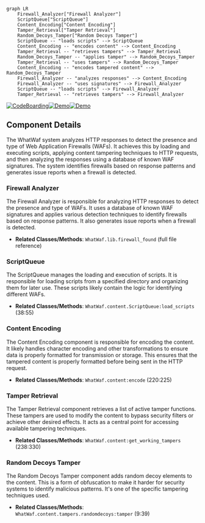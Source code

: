 ```mermaid
graph LR
    Firewall_Analyzer["Firewall Analyzer"]
    ScriptQueue["ScriptQueue"]
    Content_Encoding["Content Encoding"]
    Tamper_Retrieval["Tamper Retrieval"]
    Random_Decoys_Tamper["Random Decoys Tamper"]
    ScriptQueue -- "loads scripts" --> ScriptQueue
    Content_Encoding -- "encodes content" --> Content_Encoding
    Tamper_Retrieval -- "retrieves tampers" --> Tamper_Retrieval
    Random_Decoys_Tamper -- "applies tamper" --> Random_Decoys_Tamper
    Tamper_Retrieval -- "uses tampers" --> Random_Decoys_Tamper
    Content_Encoding -- "encodes tampered content" --> Random_Decoys_Tamper
    Firewall_Analyzer -- "analyzes responses" --> Content_Encoding
    Firewall_Analyzer -- "uses signatures" --> Firewall_Analyzer
    ScriptQueue -- "loads scripts" --> Firewall_Analyzer
    Tamper_Retrieval -- "retrieves tampers" --> Firewall_Analyzer
```
[![CodeBoarding](https://img.shields.io/badge/Generated%20by-CodeBoarding-9cf?style=flat-square)](https://github.com/CodeBoarding/GeneratedOnBoardings)[![Demo](https://img.shields.io/badge/Try%20Demo-CodeBoarding-blue?style=flat-square)](https://www.codeboarding.org/demo)[![Demo](https://img.shields.io/badge/Try%20Demo-CodeBoarding-blue?style=flat-square)](https://www.codeboarding.org/demo)

## Component Details

The WhatWaf system analyzes HTTP responses to detect the presence and type of Web Application Firewalls (WAFs). It achieves this by loading and executing scripts, applying content tampering techniques to HTTP requests, and then analyzing the responses using a database of known WAF signatures. The system identifies firewalls based on response patterns and generates issue reports when a firewall is detected.

### Firewall Analyzer
The Firewall Analyzer is responsible for analyzing HTTP responses to detect the presence and type of WAFs. It uses a database of known WAF signatures and applies various detection techniques to identify firewalls based on response patterns. It also generates issue reports when a firewall is detected.
- **Related Classes/Methods**: `WhatWaf.lib.firewall_found` (full file reference)

### ScriptQueue
The ScriptQueue manages the loading and execution of scripts. It is responsible for loading scripts from a specified directory and organizing them for later use. These scripts likely contain the logic for identifying different WAFs.
- **Related Classes/Methods**: `WhatWaf.content.ScriptQueue:load_scripts` (38:55)

### Content Encoding
The Content Encoding component is responsible for encoding the content. It likely handles character encoding and other transformations to ensure data is properly formatted for transmission or storage. This ensures that the tampered content is properly formatted before being sent in the HTTP request.
- **Related Classes/Methods**: `WhatWaf.content:encode` (220:225)

### Tamper Retrieval
The Tamper Retrieval component retrieves a list of active tamper functions. These tampers are used to modify the content to bypass security filters or achieve other desired effects. It acts as a central point for accessing available tampering techniques.
- **Related Classes/Methods**: `WhatWaf.content:get_working_tampers` (238:330)

### Random Decoys Tamper
The Random Decoys Tamper component adds random decoy elements to the content. This is a form of obfuscation to make it harder for security systems to identify malicious patterns. It's one of the specific tampering techniques used.
- **Related Classes/Methods**: `WhatWaf.content.tampers.randomdecoys:tamper` (9:39)